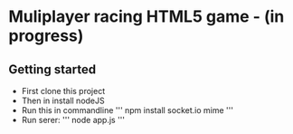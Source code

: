# Muliplayer racing HTML5 game - (in progress)

## Getting started
* First clone this project
* Then in install nodeJS
* Run this in commandline
'''
npm install socket.io mime
'''
* Run serer:
'''
node app.js
'''